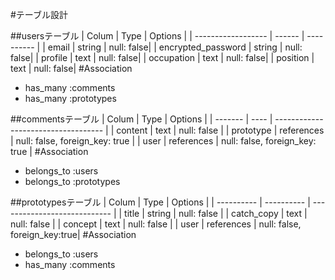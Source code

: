 #テーブル設計

##usersテーブル
| Colum              | Type   | Options    |
| ------------------ | ------ | ---------- |
| email              | string | null: false|
| encrypted_password | string | null: false|
| profile            | text   | null: false|
| occupation         | text   | null: false|
| position           | text   | null: false|
#Association
- has_many :comments
- has_many :prototypes

##commentsテーブル
| Colum     | Type       | Options                             |
| -------   | ----       | ----------------------------------- |
| content   | text       | null: false                         |
| prototype | references | null: false, foreign_key: true      |
| user      | references | null: false, foreign_key: true      |
#Association
- belongs_to :users
- belongs_to :prototypes

##prototypesテーブル
| Colum      | Type       | Options                      |
| ---------- | ---------- | ---------------------------- |
| title      | string     | null: false                  |
| catch_copy | text       | null: false                  |
| concept    | text       | null: false                  |
| user       | references | null: false, foreign_key:true|
#Association
- belongs_to :users
- has_many :comments